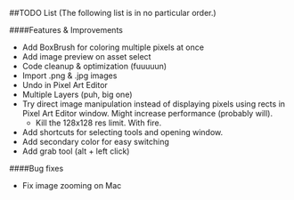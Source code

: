 ##TODO List
(The following list is in no particular order.)

####Features & Improvements
- Add BoxBrush for coloring multiple pixels at once
- Add image preview on asset select
- Code cleanup & optimization (fuuuuun)
- Import .png & .jpg images
- Undo in Pixel Art Editor
- Multiple Layers (puh, big one)
- Try direct image manipulation instead of displaying pixels using rects in Pixel Art Editor window. Might increase performance (probably will).
	- Kill the 128x128 res limit. With fire.
- Add shortcuts for selecting tools and opening window.
- Add secondary color for easy switching
- Add grab tool (alt + left click)

####Bug fixes
- Fix image zooming on Mac